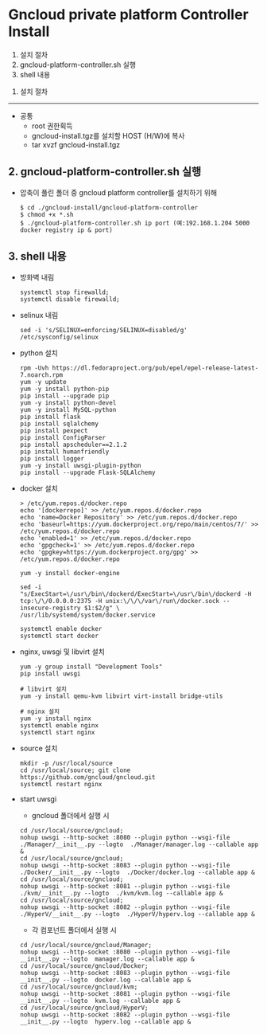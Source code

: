 # Gncloud private platform Controller Install

1. 설치 절차
2. gncloud-platform-controller.sh 실행
3. shell 내용

<span></span>
1. 설치 절차
------------

- 공통 
    - root 권한획득
    - gncloud-install.tgz를 설치할 HOST (H/W)에 복사
    - tar xvzf gncloud-install.tgz

<span></span>
2. gncloud-platform-controller.sh 실행
--------------------------------------

- 압축이 풀린 폴더 중 gncloud platform controller를 설치하기 위해 

    ```
    $ cd ./gncloud-install/gncloud-platform-controller
    $ chmod +x *.sh
    $ ./gncloud-platform-controller.sh ip port (예:192.168.1.204 5000 docker registry ip & port)
    ```

<span></span>
3. shell 내용
-------------

- 방화벽 내림 
    ```
    systemctl stop firewalld; 
    systemctl disable firewalld;
    ```

- selinux 내림   
    ```
    sed -i 's/SELINUX=enforcing/SELINUX=disabled/g' /etc/sysconfig/selinux
    ```

- python 설치
    ```
    rpm -Uvh https://dl.fedoraproject.org/pub/epel/epel-release-latest-7.noarch.rpm
    yum -y update
    yum -y install python-pip
    pip install --upgrade pip
    yum -y install python-devel
    yum -y install MySQL-python
    pip install flask
    pip install sqlalchemy
    pip install pexpect
    pip install ConfigParser
    pip install apscheduler==2.1.2
    pip install humanfriendly
    pip install logger
    yum -y install uwsgi-plugin-python
    pip install --upgrade Flask-SQLAlchemy
    ```

- docker 설치
    ```
    > /etc/yum.repos.d/docker.repo
    echo '[dockerrepo]' >> /etc/yum.repos.d/docker.repo
    echo 'name=Docker Repository' >> /etc/yum.repos.d/docker.repo
    echo 'baseurl=https://yum.dockerproject.org/repo/main/centos/7/' >> /etc/yum.repos.d/docker.repo
    echo 'enabled=1' >> /etc/yum.repos.d/docker.repo
    echo 'gpgcheck=1' >> /etc/yum.repos.d/docker.repo
    echo 'gpgkey=https://yum.dockerproject.org/gpg' >> /etc/yum.repos.d/docker.repo

    yum -y install docker-engine

    sed -i "s/ExecStart=\/usr\/bin\/dockerd/ExecStart=\/usr\/bin\/dockerd -H tcp:\/\/0.0.0.0:2375 -H unix:\/\/\/var\/run\/docker.sock --insecure-registry $1:$2/g" \
    /usr/lib/systemd/system/docker.service

    systemctl enable docker
    systemctl start docker
    ```

- nginx, uwsgi 및 libvirt 설치
    ```
    yum -y group install "Development Tools"
    pip install uwsgi

    # libvirt 설치
    yum -y install qemu-kvm libvirt virt-install bridge-utils

    # nginx 설치
    yum -y install nginx
    systemctl enable nginx
    systemctl start nginx
    ```

- source 설치    
    ```
    mkdir -p /usr/local/source
    cd /usr/local/source; git clone https://github.com/gncloud/gncloud.git
    systemctl restart nginx
    ```

- start uwsgi
    * gncloud 폴더에서 실행 시
    ```
    cd /usr/local/source/gncloud; 
    nohup uwsgi --http-socket :8080 --plugin python --wsgi-file ./Manager/__init__.py --logto  ./Manager/manager.log --callable app &
    cd /usr/local/source/gncloud; 
    nohup uwsgi --http-socket :8083 --plugin python --wsgi-file ./Docker/__init__.py --logto  ./Docker/docker.log --callable app &
    cd /usr/local/source/gncloud; 
    nohup uwsgi --http-socket :8081 --plugin python --wsgi-file ./kvm/__init__.py --logto  ./kvm/kvm.log --callable app &
    cd /usr/local/source/gncloud; 
    nohup uwsgi --http-socket :8082 --plugin python --wsgi-file ./HyperV/__init__.py --logto  ./HyperV/hyperv.log --callable app &
    ```

    * 각 컴포넌트 폴더에서 실행 시
    ```
    cd /usr/local/source/gncloud/Manager; 
    nohup uwsgi --http-socket :8080 --plugin python --wsgi-file __init__.py --logto  manager.log --callable app &
    cd /usr/local/source/gncloud/Docker; 
    nohup uwsgi --http-socket :8083 --plugin python --wsgi-file __init__.py --logto  docker.log --callable app &
    cd /usr/local/source/gncloud/kvm; 
    nohup uwsgi --http-socket :8081 --plugin python --wsgi-file __init__.py --logto  kvm.log --callable app &
    cd /usr/local/source/gncloud/HyperV; 
    nohup uwsgi --http-socket :8082 --plugin python --wsgi-file __init__.py --logto  hyperv.log --callable app &
    ```
    

